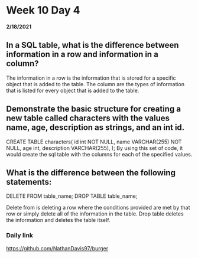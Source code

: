 # Week 10 Day 4
__2/18/2021__

## In a SQL table, what is the difference between information in a row and information in a column?
The information in a row is the information that is stored for a specific object that is added to the table. The column are the types of information that is listed for every object that is added to the table.


## Demonstrate the basic structure for creating a new table called characters with the values name, age, description as strings, and an int id.

CREATE TABLE characters( 
  id int NOT NULL,
  name VARCHAR(255) NOT NULL,
  age int,
  description VARCHAR(255),
);
By using this set of code, it would create the sql table with the columns for each of the specified values.

## What is the difference between the following statements:

DELETE FROM table_name;
DROP TABLE table_name;

Delete from is deleting a row where the conditions provided are met by that row or simply delete all of the information in the table. Drop table deletes the information and deletes the table itself.


### Daily link
https://github.com/NathanDavis97/burger